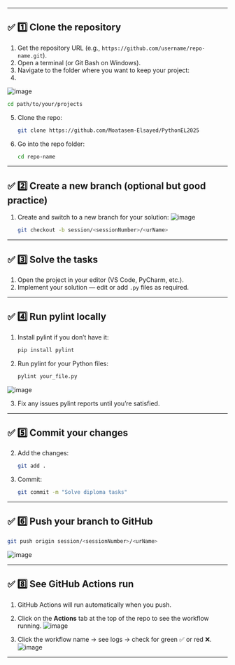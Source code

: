 
---

## ✅ 1️⃣ Clone the repository

1. Get the repository URL (e.g., `https://github.com/username/repo-name.git`).
2. Open a terminal (or Git Bash on Windows).
3. Navigate to the folder where you want to keep your project:
4. 
![image](https://github.com/user-attachments/assets/0db61a52-e546-4913-bf9a-0165922d0bcb)

   ```bash
   cd path/to/your/projects
   ```
5. Clone the repo:

   ```bash
   git clone https://github.com/Moatasem-Elsayed/PythonEL2025
   ```
6. Go into the repo folder:

   ```bash
   cd repo-name
   ```

---

## ✅ 2️⃣ Create a new branch (optional but good practice)

1. Create and switch to a new branch for your solution:
![image](https://github.com/user-attachments/assets/88a77d02-a56d-4349-a053-097a44f1f741)

   ```bash
   git checkout -b session/<sessionNumber>/<urName>
   ```

---

## ✅ 3️⃣ Solve the tasks

1. Open the project in your editor (VS Code, PyCharm, etc.).
2. Implement your solution — edit or add `.py` files as required.

---

## ✅ 4️⃣ Run **pylint** locally

1. Install pylint if you don’t have it:

   ```bash
   pip install pylint
   ```
2. Run pylint for your Python files:

   ```bash
   pylint your_file.py
   ```

![image](https://github.com/user-attachments/assets/d5334029-432f-42e5-80e5-f41f8a61de41)

3. Fix any issues pylint reports until you’re satisfied.

---

## ✅ 5️⃣ Commit your changes

2. Add the changes:

   ```bash
   git add .
   ```
3. Commit:

   ```bash
   git commit -m "Solve diploma tasks"
   ```

---

## ✅ 6️⃣ Push your branch to GitHub

```bash
git push origin session/<sessionNumber>/<urName>
```
![image](https://github.com/user-attachments/assets/cc442493-0150-4e47-9a19-455b9a23094d)


---

## ✅ 8️⃣ See **GitHub Actions** run

1. GitHub Actions will run automatically when you push.
2. Click on the **Actions** tab at the top of the repo to see the workflow running.
![image](https://github.com/user-attachments/assets/cf875261-3549-4be7-a25a-b199842035a4)

3. Click the workflow name → see logs → check for green ✅ or red ❌.
![image](https://github.com/user-attachments/assets/8f6706e4-edbd-4941-9af5-567ad5c9b71f)


---

